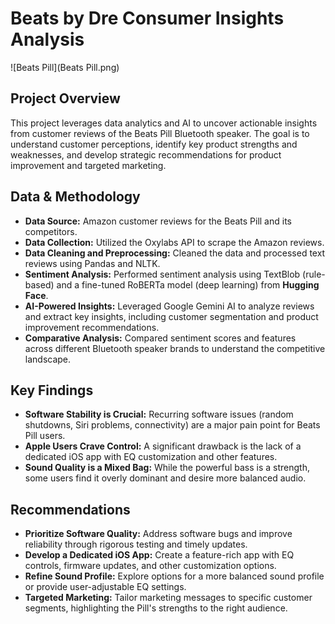 # Beats by Dre Consumer Insights Analysis

![Beats Pill](Beats Pill.png)

## Project Overview

This project leverages data analytics and AI to uncover actionable insights from customer reviews of the Beats Pill Bluetooth speaker. The goal is to understand customer perceptions, identify key product strengths and weaknesses, and develop strategic recommendations for product improvement and targeted marketing.

## Data & Methodology

* **Data Source:** Amazon customer reviews for the Beats Pill and its competitors.
* **Data Collection:**  Utilized the Oxylabs API to scrape the Amazon reviews.
* **Data Cleaning and Preprocessing:** Cleaned the data and processed text reviews using Pandas and NLTK.
* **Sentiment Analysis:**  Performed sentiment analysis using TextBlob (rule-based) and a fine-tuned RoBERTa model (deep learning) from **Hugging Face**.
* **AI-Powered Insights:**  Leveraged Google Gemini AI to analyze reviews and extract key insights, including customer segmentation and product improvement recommendations.
* **Comparative Analysis:**  Compared sentiment scores and features across different Bluetooth speaker brands to understand the competitive landscape.

## Key Findings

* **Software Stability is Crucial:**  Recurring software issues (random shutdowns, Siri problems, connectivity) are a major pain point for Beats Pill users.
* **Apple Users Crave Control:**  A significant drawback is the lack of a dedicated iOS app with EQ customization and other features.
* **Sound Quality is a Mixed Bag:**  While the powerful bass is a strength, some users find it overly dominant and desire more balanced audio.

## Recommendations

* **Prioritize Software Quality:**  Address software bugs and improve reliability through rigorous testing and timely updates.
* **Develop a Dedicated iOS App:**  Create a feature-rich app with EQ controls, firmware updates, and other customization options.
* **Refine Sound Profile:**  Explore options for a more balanced sound profile or provide user-adjustable EQ settings.
* **Targeted Marketing:**  Tailor marketing messages to specific customer segments, highlighting the Pill's strengths to the right audience.
